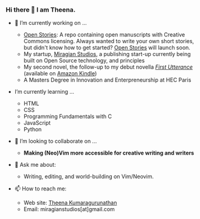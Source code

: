 ### Hi there 👋 I am Theena. 



- 🔭 I’m currently working on ...
    *  [Open Stories](https://theena.net/open_stories/): A repo containing open manuscripts with Creative Commons licensing. Always wanted to write your own short stories, but didn't know how to get started? [Open Stories](https://theena.net/open_stories/) will launch soon.  
    *  My startup, [Miragian Studios](http://miragian.com/), a publishing start-up currently being built on Open Source technology, and principles
    *  My second novel, the follow-up to my debut novella [*First Utterance*](https://www.goodreads.com/en/book/show/29616237-first-utterance) (available on [Amazon Kindle](https://www.amazon.com/First-Utterance-Miragian-Cycles-Book-ebook/dp/B08MBX8GRZ))
    *  A Masters Degree in Innovation and Enterpreneurship at HEC Paris
-  I’m currently learning ...
   * HTML 
   * CSS 
   * Programming Fundamentals with C
   * JavaScript
   * Python
- 👯 I’m looking to collaborate on ...
   - **Making (Neo)Vim more accessible for creative writing and writers**
- 💬 Ask me about: 
   - Writing, editing, and world-building on Vim/Neovim. 


- 📫 How to reach me: 
   - Web site: [Theena Kumaragurunathan](https://theena.net/)
   - Email: miragianstudios[at]gmail.com

                                    




